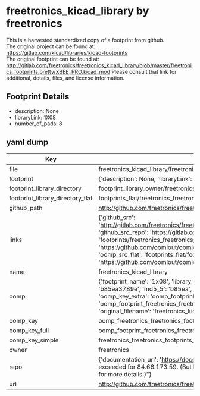 # freetronics_kicad_library by freetronics  
This is a harvested standardized copy of a footprint from github.  
The original project can be found at:  
https://gitlab.com/kicad/libraries/kicad-footprints  
The original footprint can be found at:
http://gitlab.com/freetronics/freetronics_kicad_library/blob/master/freetronics_footprints.pretty/XBEE_PRO.kicad_mod
Please consult that link for additional, details, files, and license information.  
## Footprint Details
* description: None  
* libraryLink: 1X08  
* number_of_pads: 8  
## yaml dump  
| Key | Value |  
| --- | --- |  
| file | freetronics_kicad_library/freetronics_footprints.pretty/1X08.kicad_mod |  
| footprint | {'description': None, 'libraryLink': '1X08', 'number_of_pads': 8} |  
| footprint_library_directory | footprint_library_owner/freetronics_freetronics_kicad_library |  
| footprint_library_directory_flat | footprints_flat/freetronics_freetronics_footprints_1x08/working |  
| github_path | http://github.com/freetronics/freetronics_kicad_library/blob/master/freetronics_footprints.pretty/1X08.kicad_mod |  
| links | {'github_src': 'http://gitlab.com/freetronics/freetronics_kicad_library/blob/master/freetronics_footprints.pretty/XBEE_PRO.kicad_mod', 'github_src_repo': 'https://gitlab.com/kicad/libraries/kicad-footprints', 'oomp_bot': 'footprints/freetronics_freetronics_footprints_1x08/working', 'oomp_bot_github': 'https://github.com/oomlout/oomlout_oomp_footprint_bot/tree/main/footprints/freetronics_freetronics_footprints_1x08/working', 'oomp_src_flat': 'footprints_flat/footprints_flat/freetronics_freetronics_footprints_1x08/working', 'oomp_src_flat_github': 'https://github.com/oomlout/oomlout_oomp_footprint_src/tree/main/footprints_flat/freetronics_freetronics_footprints_1x08/working'} |  
| name | freetronics_kicad_library |  
| oomp | {'footprint_name': '1x08', 'library_name': 'freetronics_footprints', 'md5': 'b85ea3789e4a4da6aac5f8403b72e47f', 'md5_10': 'b85ea3789e', 'md5_5': 'b85ea', 'md5_6': 'b85ea3', 'oomp_key': 'oomp_freetronics_freetronics_footprints_1x08', 'oomp_key_extra': 'oomp_footprint_freetronics_freetronics_footprints_1x08', 'oomp_key_full': 'oomp_footprint_freetronics_freetronics_footprints_1x08_b85ea3', 'oomp_key_simple': 'freetronics_freetronics_footprints_1x08', 'original_filename': 'freetronics_kicad_library/freetronics_footprints.pretty/1X08.kicad_mod', 'owner_name': 'freetronics'} |  
| oomp_key | oomp_freetronics_freetronics_footprints_1x08 |  
| oomp_key_full | oomp_footprint_freetronics_freetronics_footprints_1x08 |  
| oomp_key_simple | freetronics_freetronics_footprints_1x08 |  
| owner | freetronics |  
| repo | {'documentation_url': 'https://docs.github.com/rest/overview/resources-in-the-rest-api#rate-limiting', 'message': "API rate limit exceeded for 84.66.173.59. (But here's the good news: Authenticated requests get a higher rate limit. Check out the documentation for more details.)"} |  
| url | http://github.com/freetronics/freetronics_kicad_library |  

